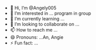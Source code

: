 - 👋 Hi, I’m @Angely005
- 👀 I’m interested in ...
program in group
- 🌱 I’m currently learning ...
- 💞️ I’m looking to collaborate on ...
- 📫 How to reach me ...
- 😄 Pronouns: ...An, Angie
- ⚡ Fun fact: ...

<!---
Angely005/Angely005 is a ✨ special ✨ repository because its `README.md` (this file) appears on your GitHub profile.
You can click the Preview link to take a look at your changes.
--->
